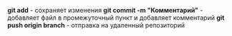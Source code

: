 **git add** - сохраняет изменения
**git commit -m "Комментарий"** - добавляет файл в промежуточный пункт и добавляет комментарий
**git push origin branch** - отправка на удаленный репозиторий